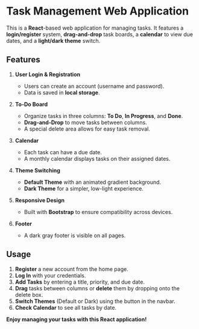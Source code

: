 # Task Management Web Application

This is a **React**-based web application for managing tasks. It features a **login/register** system, **drag-and-drop** task boards, a **calendar** to view due dates, and a **light/dark theme** switch.

## Features

1. **User Login & Registration**
   - Users can create an account (username and password).
   - Data is saved in **local storage**.

2. **To-Do Board**
   - Organize tasks in three columns: **To Do**, **In Progress**, and **Done**.
   - **Drag-and-Drop** to move tasks between columns.
   - A special delete area allows for easy task removal.

3. **Calendar**
   - Each task can have a due date.
   - A monthly calendar displays tasks on their assigned dates.

4. **Theme Switching**
   - **Default Theme** with an animated gradient background.
   - **Dark Theme** for a simpler, low-light experience.

5. **Responsive Design**
   - Built with **Bootstrap** to ensure compatibility across devices.

6. **Footer**
   - A dark gray footer is visible on all pages.

## Usage

1. **Register** a new account from the home page. 
2. **Log In** with your credentials.
3. **Add Tasks** by entering a title, priority, and due date.
4. **Drag** tasks between columns or **delete** them by dropping onto the delete box.
5. **Switch Themes** (Default or Dark) using the button in the navbar.
6. **Check Calendar** to see all tasks by date.

**Enjoy managing your tasks with this React application!**

